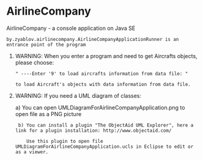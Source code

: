 # AirlineCompany
AirlineCompany - а console application on Java SE

    by.zyablov.airlinecompany.AirlineCompanyApplicationRunner is an entrance point of the program
 	
   1) WARNING: When you enter a program and need to get Aircrafts objects, please choose:
   
 	      " ----Enter '9' to load aircrafts information from data file: "
        
 	      to load Aircraft's objects with data information from data file.	
 
   2) WARNING: If you need a UML diagram of classes:
   
         a) You can open UMLDiagramForAirlineCompanyApplication.png to open file as a PNG picture
         
 	       b) You can install a plugin "The ObjectAid UML Explorer", here a link for a plugin installation: http://www.objectaid.com/
         
 	          Use this plugin to open file UMLDiagramForAirlineCompanyApplication.ucls in Eclipse to edit or as a viewer.
 
 
 
